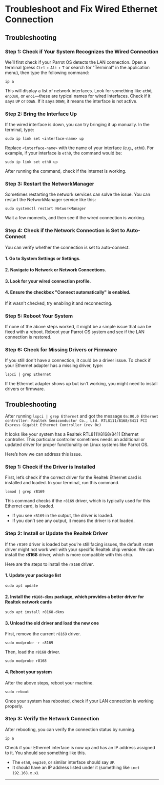 # Troubleshoot and Fix Wired Ethernet Connection

## Troubleshooting

### Step 1: Check if Your System Recognizes the Wired Connection
We’ll first check if your Parrot OS detects the LAN connection. Open a terminal (press `Ctrl` + `Alt` + `T` or search for "Terminal" in the application menu), then type the following command:

```
ip a
```

This will display a list of network interfaces. Look for something like `eth0`, `enp3s0`, or `eno1`—these are typical names for wired interfaces. Check if it says `UP` or `DOWN`. If it says `DOWN`, it means the interface is not active.

### Step 2: Bring the Interface Up
If the wired interface is down, you can try bringing it up manually. In the terminal, type:

```
sudo ip link set <interface-name> up
```

Replace `<interface-name>` with the name of your interface (e.g., `eth0`). For example, if your interface is `eth0`, the command would be:

```
sudo ip link set eth0 up
```

After running the command, check if the internet is working.

### Step 3: Restart the NetworkManager
Sometimes restarting the network services can solve the issue. You can restart the NetworkManager service like this:

```
sudo systemctl restart NetworkManager
```

Wait a few moments, and then see if the wired connection is working.

### Step 4: Check if the Network Connection is Set to Auto-Connect
You can verify whether the connection is set to auto-connect.

#### 1. Go to **System Settings** or **Settings**.
#### 2. Navigate to **Network** or **Network Connections**.
#### 3. Look for your wired connection profile.
#### 4. Ensure the checkbox "Connect automatically" is enabled.

If it wasn't checked, try enabling it and reconnecting.

### Step 5: Reboot Your System
If none of the above steps worked, it might be a simple issue that can be fixed with a reboot. Reboot your Parrot OS system and see if the LAN connection is restored.

### Step 6: Check for Missing Drivers or Firmware
If you still don't have a connection, it could be a driver issue. To check if your Ethernet adapter has a missing driver, type:

```
lspci | grep Ethernet
```

If the Ethernet adapter shows up but isn't working, you might need to install drivers or firmware.

## Troubleshooting

After running `lspci | grep Ethernet` and got the message `0a:00.0 Ethernet controller: Realtek Semiconductor Co., Ltd. RTL8111/8168/8411 PCI Express Gigabit Ethernet Controller (rev 0c)`

It looks like your system has a Realtek RTL8111/8168/8411 Ethernet controller. This particular controller sometimes needs an additional or updated driver for proper functionality on Linux systems like Parrot OS.

Here’s how we can address this issue.

### Step 1: Check if the Driver is Installed
First, let’s check if the correct driver for the Realtek Ethernet card is installed and loaded. In your terminal, run this command.

```
lsmod | grep r8169
```

This command checks if the `r8169` driver, which is typically used for this Ethernet card, is loaded.

- If you see `r8169` in the output, the driver is loaded.
- If you don’t see any output, it means the driver is not loaded.

### Step 2: Install or Update the Realtek Driver
If the `r8169` driver is loaded but you’re still facing issues, the default `r8169` driver might not work well with your specific Realtek chip version. We can install the **r8168** driver, which is more compatible with this chip.

Here are the steps to install the `r8168` driver.

#### 1. **Update your package list**

   ```
   sudo apt update
   ```

#### 2. **Install the `r8168-dkms` package**, which provides a better driver for Realtek network cards

   ```
   sudo apt install r8168-dkms
   ```

#### 3. **Unload the old driver and load the new one**

   First, remove the current `r8169` driver.

   ```
   sudo modprobe -r r8169
   ```

   Then, load the `r8168` driver.

   ```
   sudo modprobe r8168
   ```

#### 4. **Reboot your system**
   
   After the above steps, reboot your machine.

   ```
   sudo reboot
   ```

Once your system has rebooted, check if your LAN connection is working properly.

### Step 3: Verify the Network Connection
After rebooting, you can verify the connection status by running.

```
ip a
```

Check if your Ethernet interface is now up and has an IP address assigned to it. You should see something like this.

- The `eth0`, `enp3s0`, or similar interface should say `UP`.
- It should have an IP address listed under it (something like `inet 192.168.x.x`).

---
